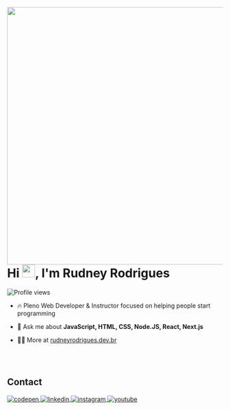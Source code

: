 <img align="right" src="https://raw.githubusercontent.com/gist/rudneyrodrigues/cefc999d3fe23c792d8185c3a4e3ec3c/raw/50340e804cc7da0d674502cba4a741829f582b1b/githubcard.svg" width="600"/>

<h1 align="left">Hi <img src="https://raw.githubusercontent.com/kaueMarques/kaueMarques/master/hi.gif" height="30px">, I'm Rudney Rodrigues</h1>
<p align="left"> <img src="https://komarev.com/ghpvc/?username=rudneyrodrigues&color=yellow" alt="Profile views" /> </p>

- 🔥 Pleno Web Developer & Instructor focused on helping people start programming

- 💬 Ask me about **JavaScript, HTML, CSS, Node.JS, React, Next.js**

- 👨‍💻 More at [rudneyrodrigues.dev.br](https://rudneyrodrigues.dev.br)


<br><br>

## Contact

<p align="left">
<a href="https://codepen.io/rudneyrodrigues" target="_blank">
  <img align="center" src="https://img.shields.io/badge/-rudneyrodrigues-05122A?style=flat&logo=codepen" alt="codepen"/>
</a>
<a href="https://www.linkedin.com/in/rudneyrodrigues/" target="_blank">
  <img align="center" src="https://img.shields.io/badge/-rudneyrodrigues-05122A?style=flat&logo=linkedin" alt="linkedin"/>
</a>
<a href="https://instagram.com/rudney.rodrigues.3" target="_blank">
 <img align="center" src="https://img.shields.io/badge/-rudney.rodrigues.3-05122A?style=flat&logo=instagram" alt="instagram"/>
</a>
<a href="https://www.youtube.com/@rudneyrodrigues" target="_blank">
 <img align="center" src="https://img.shields.io/badge/-rudneyrodrigues-05122A?style=flat&logo=youtube" alt="youtube"/>
</a>
</p>